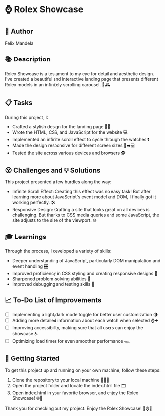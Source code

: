 # ⌚ Rolex Showcase

## 📝 Author
Felix Mandela

## 📚 Description
Rolex Showcase is a testament to my eye for detail and aesthetic design. I've created a beautiful and interactive landing page that presents different Rolex models in an infinitely scrolling carousel. 🔄🕰️ 

## 📋 Tasks
During this project, I:
- Crafted a stylish design for the landing page 👨‍🎨
- Wrote the HTML, CSS, and JavaScript for the website 💻
- Implemented an infinite scroll effect to cycle through the watches ⏬
- Made the design responsive for different screen sizes 📱➡️💻
- Tested the site across various devices and browsers 🕵️

## 😵 Challenges and 💡 Solutions
This project presented a few hurdles along the way:
- Infinite Scroll Effect: Creating this effect was no easy task! But after learning more about JavaScript's event model and DOM, I finally got it working perfectly. 🛠️
- Responsive Design: Crafting a site that looks great on all devices is challenging. But thanks to CSS media queries and some JavaScript, the site adjusts to the size of the viewport. 🌐

## 🎓 Learnings
Through the process, I developed a variety of skills:
- Deeper understanding of JavaScript, particularly DOM manipulation and event handling 🎛️
- Improved proficiency in CSS styling and creating responsive designs 🎨
- Sharpened problem-solving abilities 🧩
- Improved debugging and testing skills 🐞

## 📈 To-Do List of Improvements
- [ ] Implementing a light/dark mode toggle for better user customization 🌗
- [ ] Adding more detailed information about each watch when selected ⌚➕
- [ ] Improving accessibility, making sure that all users can enjoy the showcase ♿
- [ ] Optimizing load times for even smoother performance 🏎️

## 🏁 Getting Started
To get this project up and running on your own machine, follow these steps:
1. Clone the repository to your local machine 🏃‍♀️💨
2. Open the project folder and locate the index.html file 🗂️
3. Open index.html in your favorite browser, and enjoy the Rolex Showcase! 🌐🤩

Thank you for checking out my project. Enjoy the Rolex Showcase! 🙏⌚🚀
